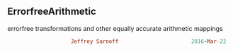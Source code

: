 ## ErrorfreeArithmetic
errorfree transformations and other equally accurate arithmetic mappings
```ruby
                    Jeffrey Sarnoff                       2016-Mar-22
```
